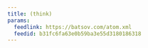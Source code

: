 ```yaml
---
title: (think)
params:
  feedlink: https://batsov.com/atom.xml
  feedid: b31fc6fa63e0b59ba3e55d3180186318
---
```

